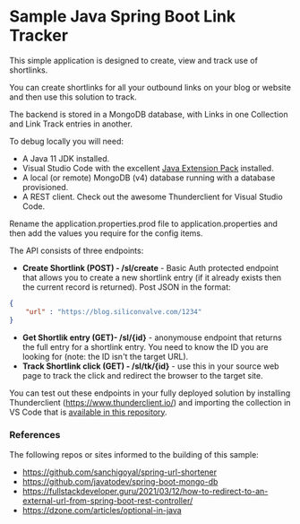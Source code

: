 # Sample Java Spring Boot Link Tracker

This simple application is designed to create, view and track use of shortlinks.

You can create shortlinks for all your outbound links on your blog or website and then use this solution to track.

The backend is stored in a MongoDB database, with Links in one Collection and Link Track entries in another.

To debug locally you will need:

- A Java 11 JDK installed.
- Visual Studio Code with the excellent [Java Extension Pack](https://marketplace.visualstudio.com/items?itemName=vscjava.vscode-java-pack) installed.
- A local (or remote) MongoDB (v4) database running with a database provisioned.
- A REST client. Check out the awesome Thunderclient for Visual Studio Code.

Rename the application.properties.prod file to application.properties and then add the values you require for the config items.

The API consists of three endpoints:

- **Create Shortlink (POST) - /sl/create** - Basic Auth protected endpoint that allows you to create a new shortlink entry (if it already exists then the current record is returned). Post JSON in the format:

```json
{
    "url" : "https://blog.siliconvalve.com/1234"
}
```

- **Get Shortlik entry (GET)- /sl/{id}** - anonymouse endpoint that returns the full entry for a shortlink entry. You need to know the ID you are looking for (note: the ID isn't the target URL).
- **Track Shortlink click (GET) - /sl/tk/{id}** - use this in your source web page to track the click and redirect the browser to the target site.

You can test out these endpoints in your fully deployed solution by installing Thunderclient (https://www.thunderclient.io/) and importing the collection in VS Code that is [available in this repository](thunder-collection_Shortlinks%20Demo.json).

### References

The following repos or sites informed to the building of this sample:

- https://github.com/sanchigoyal/spring-url-shortener
- https://github.com/javatodev/spring-boot-mongo-db
- https://fullstackdeveloper.guru/2021/03/12/how-to-redirect-to-an-external-url-from-spring-boot-rest-controller/
- https://dzone.com/articles/optional-in-java
